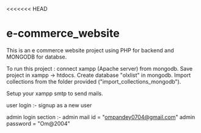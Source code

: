 <<<<<<< HEAD
# e-commerce_website

This is an e commerce website project using PHP for backend and MONGODB for databse.

To run this project : connect xampp (Apache server) from mongodb. Save project in xampp -> htdocs. Create database "olxlist" in mongodb. Import collections from the folder provided ("import_collections_mongodb").

Setup your xampp smtp to send mails.

user login :- signup as a new user

admin login section :- admin mail id = "ompandey0704@gmail.com" admin password = "Om@2004" 

